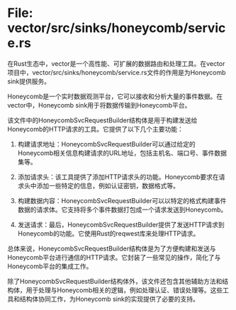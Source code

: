 # File: vector/src/sinks/honeycomb/service.rs

在Rust生态中，vector是一个高性能、可扩展的数据路由和处理工具。在vector项目中，vector/src/sinks/honeycomb/service.rs文件的作用是为Honeycomb sink提供服务。

Honeycomb是一个实时数据观测平台，它可以接收和分析大量的事件数据。在vector中，Honeycomb sink用于将数据传输到Honeycomb平台。

该文件中的HoneycombSvcRequestBuilder结构体是用于构建发送给Honeycomb的HTTP请求的工具。它提供了以下几个主要功能：

1. 构建请求地址：HoneycombSvcRequestBuilder可以通过给定的Honeycomb相关信息构建请求的URL地址，包括主机名、端口号、事件数据集等。

2. 添加请求头：该工具提供了添加HTTP请求头的功能。Honeycomb要求在请求头中添加一些特定的信息，例如认证密钥，数据格式等。

3. 构建数据内容：HoneycombSvcRequestBuilder可以以特定的格式构建事件数据的请求体。它支持将多个事件数据打包成一个请求发送到Honeycomb。

4. 发送请求：最后，HoneycombSvcRequestBuilder提供了发送HTTP请求到Honeycomb的功能。它使用Rust的reqwest库来处理HTTP请求。

总体来说，HoneycombSvcRequestBuilder结构体是为了方便构建和发送与Honeycomb平台进行通信的HTTP请求。它封装了一些常见的操作，简化了与Honeycomb平台的集成工作。

除了HoneycombSvcRequestBuilder结构体外，该文件还包含其他辅助方法和结构体，用于处理与Honeycomb相关的逻辑，例如处理认证、错误处理等。这些工具和结构体协同工作，为Honeycomb sink的实现提供了必要的支持。

